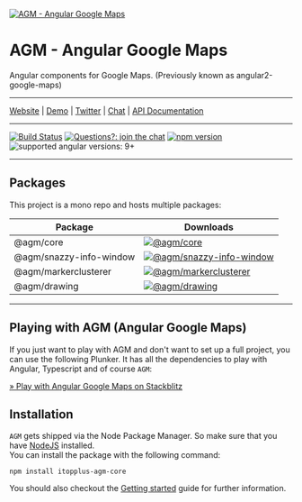 [![AGM - Angular Google Maps](assets/images/angular-google-maps-logo.png)](https://angular-maps.com/)

# AGM - Angular Google Maps

Angular components for Google Maps. (Previously known as angular2-google-maps)

---

[Website](https://angular-maps.com/) | [Demo](https://stackblitz.com/edit/angular-google-maps-demo) | [Twitter](https://twitter.com/Sebholstein) | [Chat](https://discord.gg/XAr2ACE) | [API Documentation](https://angular-maps.com/api-docs/)

---

[![Build Status](https://travis-ci.org/SebastianM/angular-google-maps.svg?branch=master)](https://travis-ci.org/SebastianM/angular-google-maps) [![Questions?: join the chat](https://img.shields.io/badge/questions%3F-join%20the%20chat-blue.svg)](https://discord.gg/XAr2ACE) [![npm version](https://badge.fury.io/js/%40agm%2Fcore.svg)](https://www.npmjs.com/package/@agm/core) ![supported angular versions: 9+](https://img.shields.io/badge/supported%20angular%20versions-9.1+-green.svg)

---

## Packages

This project is a mono repo and hosts multiple packages:

| Package                 | Downloads                                                                                                                                      |
| ----------------------- | ---------------------------------------------------------------------------------------------------------------------------------------------- |
| @agm/core               | [![@agm/core](https://img.shields.io/npm/dm/@agm/core.svg)](https://www.npmjs.com/package/@agm/core)                                           |
| @agm/snazzy-info-window | [![@agm/snazzy-info-window](https://img.shields.io/npm/dm/@agm/snazzy-info-window.svg)](https://www.npmjs.com/package/@agm/snazzy-info-window) |
| @agm/markerclusterer    | [![@agm/markerclusterer](https://img.shields.io/npm/dm/@agm/markerclusterer.svg)](https://www.npmjs.com/package/@agm/markerclusterer)          |
| @agm/drawing            | [![@agm/drawing](https://img.shields.io/npm/dm/@agm/drawing.svg)](https://www.npmjs.com/package/@agm/drawing)                                  |

---

## Playing with AGM (Angular Google Maps)

If you just want to play with AGM and don't want to set up a full project, you can use the following Plunker. It has all the dependencies to play with Angular, Typescript and of course `AGM`:

[&raquo; Play with Angular Google Maps on Stackblitz](https://stackblitz.com/edit/angular-google-maps-demo)

## Installation

`AGM` gets shipped via the Node Package Manager. So make sure that you have [NodeJS](https://nodejs.org) installed.  
You can install the package with the following command:

```shell
npm install itopplus-agm-core
```

You should also checkout the [Getting started](https://angular-maps.com/guides/getting-started/) guide for further information.
